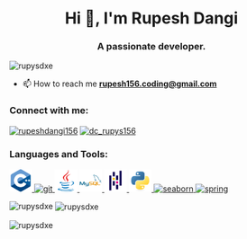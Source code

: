 <h1 align="center">Hi 👋, I'm Rupesh Dangi</h1>
<h3 align="center">A passionate developer.</h3>

<p align="left"> <img src="https://komarev.com/ghpvc/?username=rupysdxe&label=Profile%20views&color=0e75b6&style=flat" alt="rupysdxe" /> </p>

- 📫 How to reach me **rupesh156.coding@gmail.com**

<h3 align="left">Connect with me:</h3>
<p align="left">
<a href="https://linkedin.com/in/rupeshdangi156" target="blank"><img align="center" src="https://raw.githubusercontent.com/rahuldkjain/github-profile-readme-generator/master/src/images/icons/Social/linked-in-alt.svg" alt="rupeshdangi156" height="30" width="40" /></a>
<a href="https://www.hackerrank.com/dc_rupys156" target="blank"><img align="center" src="https://raw.githubusercontent.com/rahuldkjain/github-profile-readme-generator/master/src/images/icons/Social/hackerrank.svg" alt="dc_rupys156" height="30" width="40" /></a>
</p>

<h3 align="left">Languages and Tools:</h3>
<p align="left"> <a href="https://www.w3schools.com/cpp/" target="_blank" rel="noreferrer"> <img src="https://raw.githubusercontent.com/devicons/devicon/master/icons/cplusplus/cplusplus-original.svg" alt="cplusplus" width="40" height="40"/> </a> <a href="https://flask.palletsprojects.com/" target="_blank" rel="noreferrer"> </a> <a href="https://git-scm.com/" target="_blank" rel="noreferrer"> <img src="https://www.vectorlogo.zone/logos/git-scm/git-scm-icon.svg" alt="git" width="40" height="40"/> </a> <a href="https://www.java.com" target="_blank" rel="noreferrer"> <img src="https://raw.githubusercontent.com/devicons/devicon/master/icons/java/java-original.svg" alt="java" width="40" height="40"/> </a> <a href="https://www.mysql.com/" target="_blank" rel="noreferrer"> <img src="https://raw.githubusercontent.com/devicons/devicon/master/icons/mysql/mysql-original-wordmark.svg" alt="mysql" width="40" height="40"/> </a> <a href="https://pandas.pydata.org/" target="_blank" rel="noreferrer"> <img src="https://raw.githubusercontent.com/devicons/devicon/2ae2a900d2f041da66e950e4d48052658d850630/icons/pandas/pandas-original.svg" alt="pandas" width="40" height="40"/> </a> <a href="https://www.python.org" target="_blank" rel="noreferrer"> <img src="https://raw.githubusercontent.com/devicons/devicon/master/icons/python/python-original.svg" alt="python" width="40" height="40"/> </a> <a href="https://seaborn.pydata.org/" target="_blank" rel="noreferrer"> <img src="https://seaborn.pydata.org/_images/logo-mark-lightbg.svg" alt="seaborn" width="40" height="40"/> </a> <a href="https://spring.io/" target="_blank" rel="noreferrer"> <img src="https://www.vectorlogo.zone/logos/springio/springio-icon.svg" alt="spring" width="40" height="40"/> </a> </p>

<p><img align="left" src="https://github-readme-stats.vercel.app/api/top-langs?username=rupysdxe&show_icons=true&locale=en&layout=compact" alt="rupysdxe" /></p>

<p>&nbsp;<img align="center" src="https://github-readme-stats.vercel.app/api?username=rupysdxe&show_icons=true&locale=en" alt="rupysdxe" /></p>

<p><img align="center" src="https://github-readme-streak-stats.herokuapp.com/?user=rupysdxe&" alt="rupysdxe" /></p>
